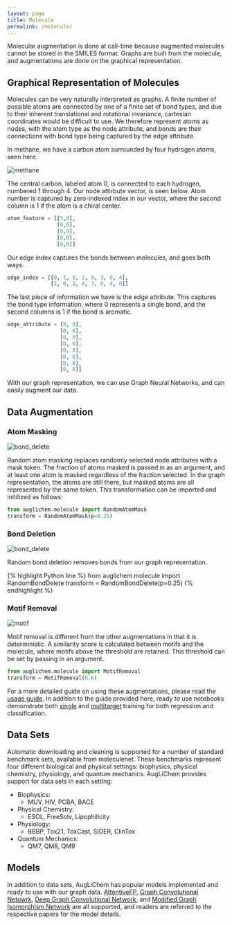 ```yaml
---
layout: page
title: Molecule
permalink: /molecule/
---
```


Molecular augmentation is done at call-time because augmented molecules cannot be stored in the SMILES format.
Graphs are built from the molecule, and augmentations are done on the graphical representation.

## Graphical Representation of Molecules

Molecules can be very naturally interpreted as graphs.
A finite number of possible atoms are connected by one of a finite set of bond types, and due to their inherent translational and rotational invariance, cartesian coordinates would be difficult to use.
We therefore represent atoms as nodes, with the atom type as the node attribute, and bonds are their connections with bond type being captured by the edge attribute.

In methane, we have a carbon atom surrounded by four hydrogen atoms, seen here.


![methane](../images/methane.png)

The central carbon, labeled atom 0, is connected to each hydrogen, numbered 1 through 4.
Our node attirbute vector, is seen below. Atom number is captured by zero-indexed index in our vector, where the second column is 1 if the atom is a chiral center.

```python
atom_feature = [[5,0],
                [0,0],
                [0,0],
                [0,0],
                [0,0]]
```

Our edge index captures the bonds between molecules, and goes both ways.

```python
edge_index = [[0, 1, 0, 2, 0, 3, 0, 4],
              [1, 0, 2, 0, 3, 0, 4, 0]]
```

The last piece of information we have is the edge attribute.
This captures the bond type information, where 0 represents a single bond, and the second columns is 1 if the bond is aromatic.

```python
edge_attribute = [0, 0],
                 [0, 0],
                 [0, 0],
                 [0, 0],
                 [0, 0],
                 [0, 0],
                 [0, 0],
                 [0, 0]]
```

With our graph representation, we can use Graph Neural Networks, and can easily augment our data.


## Data Augmentation

### Atom Masking

![bond_delete](../images/Picture1.png)

Random atom masking replaces randomly selected node attributes with a mask token.
The fraction of atoms masked is passed in as an argument, and at least one atom is masked regardless of the fraction selected.
In the graph representation, the atoms are still there, but masked atoms are all represented by the same token.
This transformation can be imported and initilized as follows:

```python
from auglichem.molecule import RandomAtomMask
transform = RandomAtomMask(p=0.25)
```

### Bond Deletion

![bond_delete](../images/Picture2.png)

Random  bond deletion removes bonds from our graph representation.

{% highlight Python line %}
from auglichem.molecule import RandomBondDelete
transform = RandomBondDelete(p=0.25)
{% endhighlight %}


### Motif Removal

![motif](../images/motif.png)

Motif removal is different from the other augmentations in that it is deterministic.
A similarity score is calculated between motifs and the molecule, where motifs above the threshold are retained.
This threshold can be set by passing in an argument.

```python
from auglichem.molecule import MotifRemoval
transform = MotifRemoval(0.6)
```

For a more detailed guide on using these augmentations, please read the [usage guide](../usage_guide).
In addition to the guide provided here, ready to use notebooks demonstrate both [single](https://github.com/BaratiLab/AugLiChem/blob/main/examples/molecule_dataset.ipynb) and [multitarget](https://github.com/BaratiLab/AugLiChem/blob/main/examples/molecule_multitarget_dataset.ipynb) training for both regression and classification.

## Data Sets

Automatic downloading and cleaning is supported for a number of standard benchmark sets, available from moleculenet.
These benchmarks represent four different biological and physical settings: biophysics, physical chemistry, physiology, and quantum mechanics.
AugLiChem provides support for data sets in each setting:
- Biophysics:
  - MUV, HIV, PCBA, BACE
- Physical Chemistry:
  - ESOL, FreeSolv, Lipophilicity
- Physiology:
  - BBBP, Tox21, ToxCast, SIDER, ClinTox
- Quantum Mechanics:
  - QM7, QM8, QM9

## Models

In addition to data sets, AugLiChem has popular models implemented and ready to use with our graph data.
[AttentiveFP](https://pubs.acs.org/doi/10.1021/acs.jmedchem.9b00959), [Graph Convolutional Netowrk](https://arxiv.org/abs/1609.02907), [Deep Graph Convolutional Network](https://arxiv.org/abs/1904.03751), and [Modified Graph Isomorphism Network](https://arxiv.org/abs/1905.12265) are all supported, and readers are referred to the respective papers for the model details.
